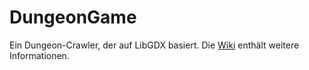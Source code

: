 # DungeonGame
Ein Dungeon-Crawler, der auf LibGDX basiert. Die [Wiki](https://github.com/Henning16/DungeonGame/wiki) enthält weitere Informationen.
